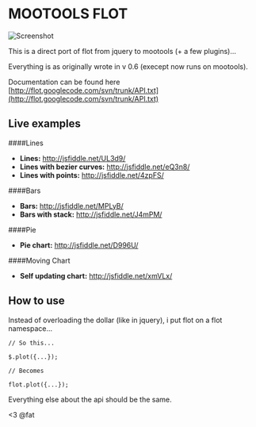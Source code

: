 MOOTOOLS FLOT
=============

![Screenshot](http://f.cl.ly/items/323p1i3R1J0o2F1w0n0m/Screen%20shot%202011-03-10%20at%2010.59.32%20AM.png)

This is a direct port of flot from jquery to mootools (+ a few plugins)...

Everything is as originally wrote in v 0.6 (execept now runs on mootools).

Documentation can be found here [http://flot.googlecode.com/svn/trunk/API.txt](http://flot.googlecode.com/svn/trunk/API.txt)

Live examples
----------

####Lines
- __Lines:__                    http://jsfiddle.net/UL3d9/  
- __Lines with bezier curves:__ http://jsfiddle.net/eQ3n8/
- __Lines with points:__        http://jsfiddle.net/4zpFS/  

####Bars
- __Bars:__                     http://jsfiddle.net/MPLyB/  
- __Bars with stack:__          http://jsfiddle.net/J4mPM/   

####Pie
- __Pie chart:__                http://jsfiddle.net/D996U/  

####Moving Chart
- __Self updating chart:__      http://jsfiddle.net/xmVLx/ 


How to use
----------

Instead of overloading the dollar (like in jquery), i put flot on a flot namespace...

    // So this...

    $.plot({...});

    // Becomes

    flot.plot({...});

Everything else about the api should be the same.

<3 @fat

